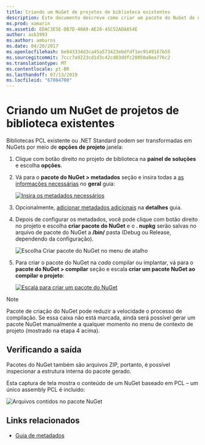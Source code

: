 ```yaml
---
title: Criando um NuGet de projetos de biblioteca existentes
description: Este documento descreve como criar um pacote do NuGet de um projeto de biblioteca existente, permitindo que o código ser compartilhado com outros desenvolvedores.
ms.prod: xamarin
ms.assetid: EDAC3E5E-DB7D-40A9-AE28-45C52ADA854E
author: asb3993
ms.author: amburns
ms.date: 04/20/2017
ms.openlocfilehash: 6e043334d3ca45a573423ebdfdf1ec9149167b55
ms.sourcegitcommit: 7ccc7a9223cd1d3c42cd03ddfc28050a8ea776c2
ms.translationtype: MT
ms.contentlocale: pt-BR
ms.lasthandoff: 07/13/2019
ms.locfileid: "67864700"
---
```

# <a name="creating-a-nuget-from-existing-library-projects"></a>Criando um NuGet de projetos de biblioteca existentes

Bibliotecas PCL existente ou .NET Standard podem ser transformadas em NuGets por meio de **opções de projeto** janela:

1. Clique com botão direito no projeto de biblioteca na **painel de soluções** e escolha **opções**.

2. Vá para o **pacote do NuGet > metadados** seção e insira todas a [as informações necessárias](~/cross-platform/app-fundamentals/nuget-multiplatform-libraries/metadata.md) no **geral** guia:

   [![](existing-library-images/existing-metadata-sml.png "Insira os metadados necessários")](existing-library-images/existing-metadata.png#lightbox)

3. Opcionalmente, [adicionar metadados adicionais](~/cross-platform/app-fundamentals/nuget-multiplatform-libraries/metadata.md) na **detalhes** guia.

4. Depois de configurar os metadados, você pode clique com botão direito no projeto e escolha **criar pacote do NuGet** e o **. nupkg** serão salvas no arquivo de pacote do NuGet a **/bin/** pasta (Debug ou Release, dependendo da configuração).

   ![](existing-library-images/create-nuget-package.png "Escolha Criar pacote do NuGet no menu de atalho")

5. Para criar o pacote do NuGet na _cada_ compilar ou implantar, vá para o **pacote do NuGet > compilar** seção e escala **criar um pacote NuGet ao compilar o projeto**:

    [![](existing-library-images/existing-tickbox-sml.png "Escala para criar um pacote do NuGet")](existing-library-images/existing-tickbox.png#lightbox)

> [!NOTE]
> Pacote de criação do NuGet pode reduzir a velocidade o processo de compilação. Se essa caixa não está marcada, ainda será possível gerar um pacote NuGet manualmente a qualquer momento no menu de contexto de projeto (mostrado na etapa 4 acima).

## <a name="verifying-the-output"></a>Verificando a saída

Pacotes do NuGet também são arquivos ZIP, portanto, é possível inspecionar a estrutura interna do pacote gerado.

Esta captura de tela mostra o conteúdo de um NuGet baseado em PCL – um único assembly PCL é incluído:

![](existing-library-images/nuget-output.png "Arquivos contidos no pacote NuGet")


## <a name="related-links"></a>Links relacionados

- [Guia de metadados](~/cross-platform/app-fundamentals/nuget-multiplatform-libraries/metadata.md)
